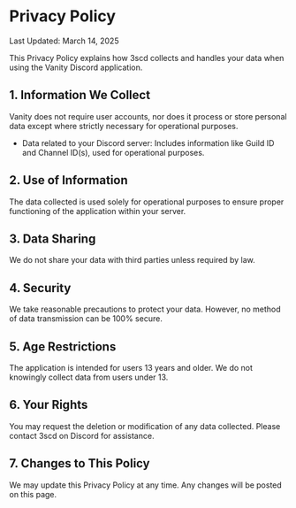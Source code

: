 # Privacy Policy

Last Updated: March 14, 2025

This Privacy Policy explains how 3scd collects and handles your data when using the Vanity Discord application.

## 1. Information We Collect

Vanity does not require user accounts, nor does it process or store personal data except where strictly necessary for operational purposes.

- Data related to your Discord server: Includes information like Guild ID and Channel ID(s), used for operational purposes.

## 2. Use of Information

The data collected is used solely for operational purposes to ensure proper functioning of the application within your server.

## 3. Data Sharing

We do not share your data with third parties unless required by law.

## 4. Security

We take reasonable precautions to protect your data. However, no method of data transmission can be 100% secure.

## 5. Age Restrictions

The application is intended for users 13 years and older. We do not knowingly collect data from users under 13.

## 6. Your Rights

You may request the deletion or modification of any data collected. Please contact 3scd on Discord for assistance.

## 7. Changes to This Policy

We may update this Privacy Policy at any time. Any changes will be posted on this page.
